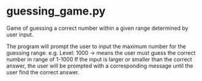 # guessing_game.py
Game of guessing a correct number within a given range determined by user input. 

The program will prompt the user to input the maximum number for the guessing range.
e.g. Level: 1000 -> means the user must guess the correct number in range of 1-1000
If the input is larger or smaller than the correct answer, the user will be prompted with a corresponding message until the user find the correct answer.
